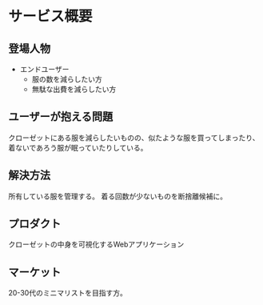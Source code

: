 # サービス概要

<!--- コマンド rails _5.2.4.3_ new TidyUp --webpack=vue --database=mysql --skip-test --skip-turbolinks —skip bundle--->
 
## 登場人物
- エンドユーザー
  - 服の数を減らしたい方
  - 無駄な出費を減らしたい方
 
## ユーザーが抱える問題
クローゼットにある服を減らしたいものの、似たような服を買ってしまったり、着ないであろう服が眠っていたりしている。
 
## 解決方法
所有している服を管理する。
着る回数が少ないものを断捨離候補に。
 
## プロダクト
クローゼットの中身を可視化するWebアプリケーション
<!---天気の情報取得--->
 
## マーケット
20-30代のミニマリストを目指す方。